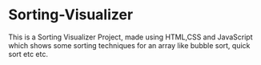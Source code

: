 # Sorting-Visualizer
This is a Sorting Visualizer Project, made using HTML,CSS and JavaScript which shows some sorting techniques for an array like bubble sort, quick sort etc etc.

